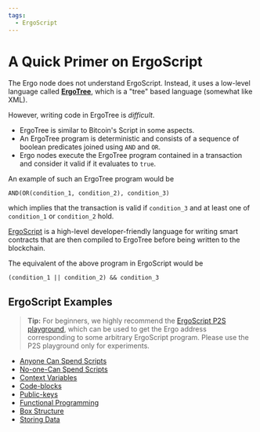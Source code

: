 ```yaml
---
tags:
  - ErgoScript
---
```


# A Quick Primer on ErgoScript

The Ergo node does not understand ErgoScript. Instead, it uses a low-level language called [**ErgoTree**](https://ergoplatform.org/docs/ErgoTree.pdf), which is a "tree" based language (somewhat like XML). 

However, writing code in ErgoTree is *difficult*.  

- ErgoTree is similar to Bitcoin's Script in some aspects. 
- An ErgoTree program is deterministic and consists of a sequence of boolean predicates joined using `AND` and `OR`.
- Ergo nodes execute the ErgoTree program contained in a transaction and consider it valid if it evaluates to `true`.

An example of such an ErgoTree program would be 

```
AND(OR(condition_1, condition_2), condition_3)
```

which implies that the transaction is valid if `condition_3` and at least one of `condition_1` or `condition_2` hold.    

[ErgoScript](ergoscript.md) is a high-level developer-friendly language for writing smart contracts that are then compiled to ErgoTree before being written to the blockchain.

The equivalent of the above program in ErgoScript would be 

```
(condition_1 || condition_2) && condition_3
```



## ErgoScript Examples

> **Tip:** For beginners, we highly recommend the [ErgoScript P2S playground](https://wallet.plutomonkey.com/p2s/), which can be used to get the Ergo address corresponding to some arbitrary ErgoScript program. Please use the P2S playground only for experiments.


- [Anyone Can Spend Scripts](anyone-can-spend.md)
- [No-one-Can Spend Scripts](no-one-can-spend.md)
- [Context Variables](context-variables.md)
- [Code-blocks](code-blocks.md)
- [Public-keys](public-keys.md)
- [Functional Programming](functional-programming.md)
- [Box Structure](box-structure.md)
- [Storing Data](storing-data.md)
